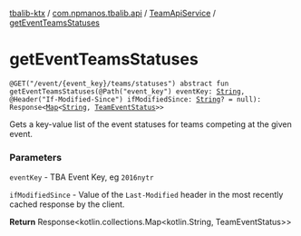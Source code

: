 [tbalib-ktx](../../index.md) / [com.npmanos.tbalib.api](../index.md) / [TeamApiService](index.md) / [getEventTeamsStatuses](./get-event-teams-statuses.md)

# getEventTeamsStatuses

`@GET("/event/{event_key}/teams/statuses") abstract fun getEventTeamsStatuses(@Path("event_key") eventKey: `[`String`](https://kotlinlang.org/api/latest/jvm/stdlib/kotlin/-string/index.html)`, @Header("If-Modified-Since") ifModifiedSince: `[`String`](https://kotlinlang.org/api/latest/jvm/stdlib/kotlin/-string/index.html)`? = null): Response<`[`Map`](https://kotlinlang.org/api/latest/jvm/stdlib/kotlin.collections/-map/index.html)`<`[`String`](https://kotlinlang.org/api/latest/jvm/stdlib/kotlin/-string/index.html)`, `[`TeamEventStatus`](../../com.npmanos.tbalib.model/-team-event-status/index.md)`>>`

Gets a key-value list of the event statuses for teams competing at the given event.

### Parameters

`eventKey` - TBA Event Key, eg `2016nytr`

`ifModifiedSince` - Value of the `Last-Modified` header in the most recently cached response by the client.

**Return**
Response&lt;kotlin.collections.Map&lt;kotlin.String, TeamEventStatus&gt;&gt;

